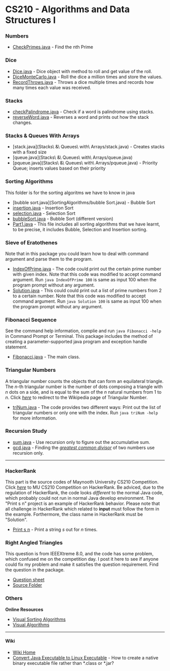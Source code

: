 CS210 - Algorithms and Data Structures I
=====

### Numbers
- [CheckPrimes.java](Numbers/CheckPrimes.java) - Find the nth Prime

### Dice
- [Dice.java](Dice/Dice.java) - Dice object with method to roll and get value of the roll.
- [DiceMonteCarlo.java](Dice/DiceMonteCarlo.java) - Roll the dice a million times and store the values.
- [RecordThrows.java](Dice/RecordThrows.java) - Throws a dice multiple times and records how many times each value was received.

### Stacks
- [checkPalindrome.java](Stacks/checkPalindrome.java) - Check if a word is palindrome using stacks.
- [reverseWord.java](Stacks/reverseWord.java) - Reverses a word and prints out how the stack changes.

### Stacks & Queues With Arrays
- [stack.java](Stacks\ \&\ Queues\ with\ Arrays/stack.java) - Creates stacks with a fixed size
- [queue.java](Stacks\ \&\ Queues\ with\ Arrays/queue.java)
- [pqueue.java](Stacks\ \&\ Queues\ with\ Arrays/pqueue.java) - Priority Queue; inserts values based on their priority


### Sorting Algorithms
This folder is for the sorting algoritms we have to know in java

- [bubble sort.java](SortingAlgorithms/bubble Sort.java) - Bubble Sort
- [insertion.java](SortingAlgorithms/insertion.java) - Insertion Sort
- [selection.java](SortingAlgorithms/selection.java) - Selection Sort
- [bubbleSort.java](SortingAlgorithms/bubbleSort.java) - Bubble Sort (different version)
- [Part1.java](SortingAlgorithms/Part1.java) - This file includes all sorting algorithms that we have learnt, to be precise, it includes Bubble, Selection and Insertion sorting.


### Sieve of Eratothenes
Note that in this package you could learn how to deal with command argument and parse them to the program.

- [IndexOfPrime.java](SieveOfEratothenes/src/IndexOfPrime.java) - The code could print out the certain prime number with given index. Note that this code was modified to accept command argument. Run `java IndexOfPrime 100` is same as input 100 when the program prompt without any argument.
- [Solution.java](SieveOfEratothenes/src/Solution.java) - This could could print out a list of prime numbers from 2 to a certain number. Note that this code was modified to accept command argument. Run `java Solution 100` is same as input 100 when the program prompt without any argument.

### Fibonacci Sequence
See the command help information, complie and run `java Fibonacci -help` in Command Prompt or Terminal. This package includes the method of creating a parameter-supported java program and exception handle statement.

- [Fibonacci.java](FibonacciSequence/src/Fibonacci.java) - The main class.

### Triangular Numbers
A triangular number counts the objects that can form an equilateral triangle. The _n_-th triangular number is the number of dots composing a triangle with _n_ dots on a side, and is equal to the sum of the _n_ natural numbers from 1 to _n_. Click [_here_](http://en.wikipedia.org/wiki/Triangular_number) to redirect to the Wikipedia page of Triangular Number.
- [triNum.java](TriangularNumber/src/triNum.java) - The code provides two different ways: Print out the list of triangular numbers or only one with the index. Run `java triNum -help` for more information.

### Recursion Study
- [sum.java](recursionStudy/src/sum.java) - Use recursion only to figure out the accumulative sum.
- [gcd.java](recursionStudy/src/gcd.java) - Finding the [_greatest common divisor_](http://en.wikipedia.org/wiki/Greatest_common_divisor) of two numbers use recursion only.

***

### HackerRank
This part is the source codes of Maynooth University CS210 Competition. Click [_here_](https://www.hackerrank.com/test-competition) to MU CS210 Competition on HackerRank.
Be adviced, due to the regulation of HackerRank, the code looks _different_ to the normal Java code, which probably could not run in normal Java develop environment. The "Print s n" project is an example of HackerRank behavior. Please note that all challenge in HackerRank which related to **input** must follow the form in the example. Forthermore, the class name in HackerRank must be "Solution".  
- [Print s n](HackerRank/Print_s_n/Solution.java) - Print a string _s_ out for _n_ times.  

### Right Angled Triangles
This question is from IEEEXtreme 8.0, and the code has some problem, which confused me on the competition day. I post it here to see if anyone could fix my problem and make it satisfies the question requirement. Find the question in the package.
- [Question sheet](Triangles/right-angled-triangles-English.pdf)
- [Source Folder](Triangles/src)

### Others

**Online Resources**

- [Visual Sorting Algorithms](http://visualgo.net/sorting.html)  
- [Visual Algorithms](http://www.comp.nus.edu.sg/~stevenha/visualization/)



***

#### Wiki

- [Wiki Home](https://github.com/maynooth/CS210/wiki)
- [Convert Java Executable to Linux Executable](https://github.com/maynooth/CS210/wiki/Convert-Java-Executable-to-Linux-Executable) - How to create a native binary executable file rather than *.class or *.jar?
